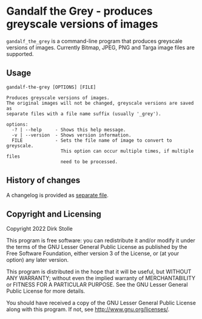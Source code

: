 # Gandalf the Grey - produces greyscale versions of images

`gandalf_the_grey` is a command-line program that produces greyscale versions
of images. Currently Bitmap, JPEG, PNG and Targa image files are supported.

## Usage

```
gandalf-the-grey [OPTIONS] [FILE]

Produces greyscale versions of images.
The original images will not be changed, greyscale versions are saved as
separate files with a file name suffix (usually '_grey').

options:
  -? | --help     - Shows this help message.
  -v | --version  - Shows version information.
  FILE            - Sets the file name of image to convert to greyscale.
                    This option can occur multiple times, if multiple files
                    need to be processed.
```

## History of changes

A changelog is provided as [separate file](./changelog.md).

## Copyright and Licensing

Copyright 2022  Dirk Stolle

This program is free software: you can redistribute it and/or modify
it under the terms of the GNU Lesser General Public License as published by
the Free Software Foundation, either version 3 of the License, or
(at your option) any later version.

This program is distributed in the hope that it will be useful,
but WITHOUT ANY WARRANTY; without even the implied warranty of
MERCHANTABILITY or FITNESS FOR A PARTICULAR PURPOSE.  See the
GNU Lesser General Public License for more details.

You should have received a copy of the GNU Lesser General Public License
along with this program.  If not, see <http://www.gnu.org/licenses/>.
